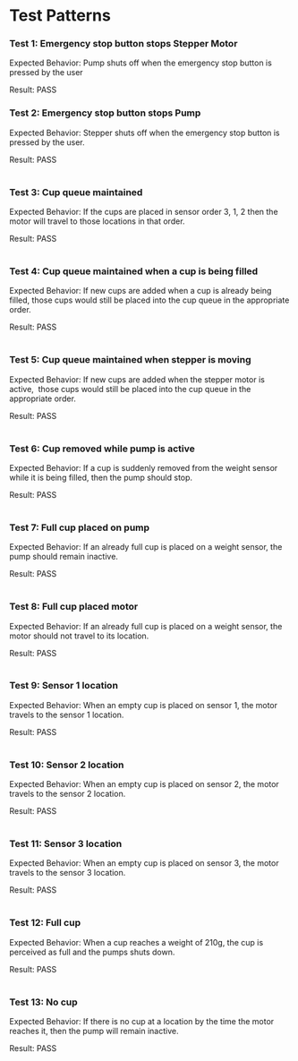# Test Patterns

### Test 1: Emergency stop button stops Stepper Motor

Expected Behavior: Pump shuts off when the emergency stop button is pressed by the user

Result: PASS

### Test 2: Emergency stop button stops Pump

Expected Behavior: Stepper shuts off when the emergency stop button is pressed by the user.

Result: PASS
<br><br/>
### Test 3: Cup queue maintained

Expected Behavior: If the cups are placed in sensor order 3, 1, 2 then the motor will travel to those locations in that order.

Result: PASS
<br><br/>
### Test 4: Cup queue maintained when a cup is being filled

Expected Behavior: If new cups are added when a cup is already being filled, those cups would still be placed into the cup queue in the appropriate order.

Result: PASS
<br><br/>
### Test 5: Cup queue maintained when stepper is moving

Expected Behavior: If new cups are added when the stepper motor is active,  those cups would still be placed into the cup queue in the appropriate order.

Result: PASS
<br><br/>
### Test 6: Cup removed while pump is active

Expected Behavior: If a cup is suddenly removed from the weight sensor while it is being filled, then the pump should stop.

Result: PASS
<br><br/>
### Test 7: Full cup placed on pump

Expected Behavior: If an already full cup is placed on a weight sensor, the pump should remain inactive.

Result: PASS
<br><br/>
### Test 8: Full cup placed motor

Expected Behavior: If an already full cup is placed on a weight sensor, the motor should not travel to its location.

Result: PASS
<br><br/>
### Test 9: Sensor 1 location

Expected Behavior: When an empty cup is placed on sensor 1, the motor travels to the sensor 1 location.

Result: PASS
<br><br/>
### Test 10: Sensor 2 location

Expected Behavior: When an empty cup is placed on sensor 2, the motor travels to the sensor 2 location.

Result: PASS
<br><br/>
### Test 11: Sensor 3 location

Expected Behavior: When an empty cup is placed on sensor 3, the motor travels to the sensor 3 location.

Result: PASS
<br><br/>
### Test 12: Full cup

Expected Behavior: When a cup reaches a weight of 210g, the cup is perceived as full and the pumps shuts down.

Result: PASS
<br><br/>
### Test 13: No cup

Expected Behavior: If there is no cup at a location by the time the motor reaches it, then the pump will remain inactive.

Result: PASS

